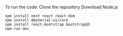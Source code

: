 To run the code:
Clone the repository
Download Node.js
```
npm install next react react-dom
npm install @material-ui/core
npm install react-bootstrap bootstrap@3
npm run dev
```
